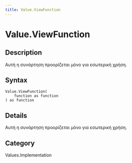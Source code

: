 ```yaml
---
title: Value.ViewFunction
---
```


# Value.ViewFunction


## Description

Αυτή η συνάρτηση προορίζεται μόνο για εσωτερική χρήση.


## Syntax

```powerquery
Value.ViewFunction(
    function as function
) as function
```


## Details

Αυτή η συνάρτηση προορίζεται μόνο για εσωτερική χρήση.



## Category
Values.Implementation

